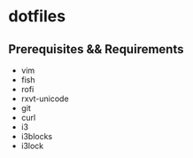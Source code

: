 # dotfiles

## Prerequisites && Requirements

* vim
* fish
* rofi
* rxvt-unicode
* git
* curl
* i3
* i3blocks
* i3lock
